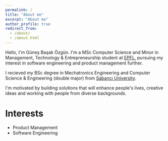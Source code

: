 ```yaml
---
permalink: /
title: "About me"
excerpt: "About me"
author_profile: true
redirect_from: 
  - /about/
  - /about.html
---
```


Hello, I'm Güneş Başak Özgün. I'm a MSc Computer Science and Minor in Management, Technology & Entrepreneurship student at [EPFL](https://www.epfl.ch/en/), pursuing my interest in software engineering and product management further. 

I recieved my BSc degree in Mechatronics Engineering and Computer Science & Engineering (double major) from [Sabancı University](https://www.sabanciuniv.edu/en/).

I'm motivated by building solutions that will enhance people's lives, creative ideas and working with people from diverse backgrounds.

Interests
======
- Product Management
- Software Engineering